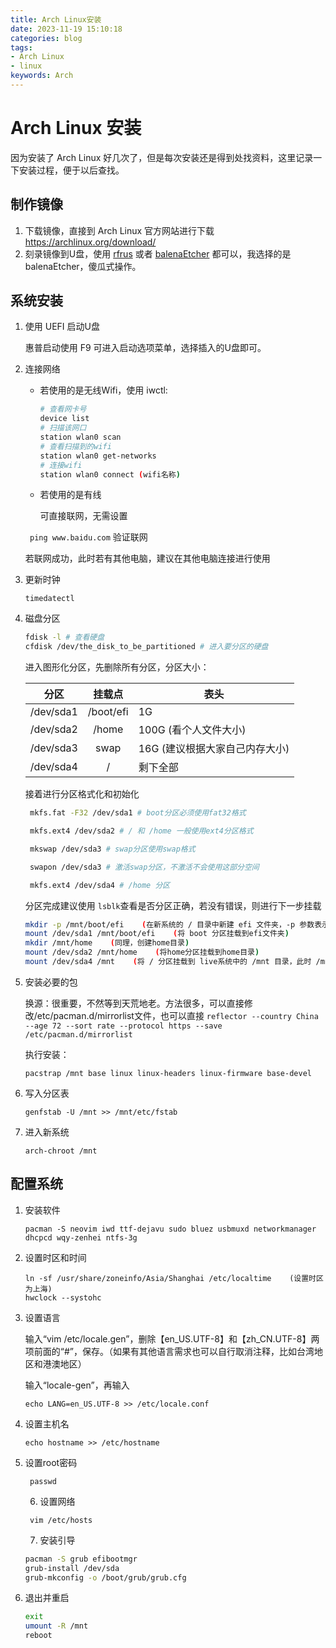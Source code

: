 ```yaml
---
title: Arch Linux安装
date: 2023-11-19 15:10:18
categories: blog
tags: 
- Arch Linux
- linux
keywords: Arch
---
```


# Arch Linux 安装

因为安装了 Arch Linux 好几次了，但是每次安装还是得到处找资料，这里记录一下安装过程，便于以后查找。

## 制作镜像
1. 下载镜像，直接到 Arch Linux 官方网站进行下载 https://archlinux.org/download/
2. 刻录镜像到U盘，使用 [rfrus](https://rufus.ie/zh/) 或者 [balenaEtcher](https://etcher.balena.io/) 都可以，我选择的是 balenaEtcher，傻瓜式操作。

## 系统安装

1. 使用 UEFI 启动U盘

   惠普启动使用 F9 可进入启动选项菜单，选择插入的U盘即可。

2. 连接网络

    - 若使用的是无线Wifi，使用 iwctl:

      ```bash
      # 查看网卡号
      device list
      # 扫描该网口
      station wlan0 scan
      # 查看扫描到的wifi
      station wlan0 get-networks
      # 连接wifi
      station wlan0 connect (wifi名称)
      ```

    - 若使用的是有线

      可直接联网，无需设置

   ` ping www.baidu.com` 验证联网

   若联网成功，此时若有其他电脑，建议在其他电脑连接进行使用

3. 更新时钟

   ``` timedatectl ```

4. 磁盘分区

   ```bash
   fdisk -l # 查看硬盘
   cfdisk /dev/the_disk_to_be_partitioned # 进入要分区的硬盘
   ```
   进入图形化分区，先删除所有分区，分区大小：

   | 分区     |   挂载点   | 表头     |
      | -------- | :------: | -------- |
   | /dev/sda1 | /boot/efi | 1G |
   | /dev/sda2 | /home     | 100G (看个人文件大小) |
   | /dev/sda3 | swap      | 16G (建议根据大家自己内存大小) |
   | /dev/sda4 | /         | 剩下全部 |

   接着进行分区格式化和初始化
   ```bash
    mkfs.fat -F32 /dev/sda1 # boot分区必须使用fat32格式
   
    mkfs.ext4 /dev/sda2 # / 和 /home 一般使用ext4分区格式
   
    mkswap /dev/sda3 # swap分区使用swap格式
   
    swapon /dev/sda3 # 激活swap分区，不激活不会使用这部分空间
   
    mkfs.ext4 /dev/sda4 # /home 分区
   ```

   分区完成建议使用 `lsblk`查看是否分区正确，若没有错误，则进行下一步挂载

   ```bash
   mkdir -p /mnt/boot/efi    (在新系统的 / 目录中新建 efi 文件夹，-p 参数表示递归创建)
   mount /dev/sda1 /mnt/boot/efi    (将 boot 分区挂载到efi文件夹)
   mkdir /mnt/home    (同理，创建home目录)
   mount /dev/sda2 /mnt/home    (将home分区挂载到home目录)
   mount /dev/sda4 /mnt    (将 / 分区挂载到 live系统中的 /mnt 目录，此时 /mnt 目录就是我们所安装系统的 / 目录)
   ```

5. 安装必要的包

   换源：很重要，不然等到天荒地老。方法很多，可以直接修改/etc/pacman.d/mirrorlist文件，也可以直接 ` reflector --country China --age 72 --sort rate --protocol https --save /etc/pacman.d/mirrorlist `

   执行安装：

   ` pacstrap /mnt base linux linux-headers linux-firmware base-devel `

6. 写入分区表

   ` genfstab -U /mnt >> /mnt/etc/fstab `

7. 进入新系统

   ` arch-chroot /mnt `

## 配置系统

1. 安装软件

   ` pacman -S neovim iwd ttf-dejavu sudo bluez usbmuxd networkmanager dhcpcd wqy-zenhei ntfs-3g `

2. 设置时区和时间

   ```
   ln -sf /usr/share/zoneinfo/Asia/Shanghai /etc/localtime    (设置时区为上海)
   hwclock --systohc
   ```

3. 设置语言

   输入“vim /etc/locale.gen”，删除【en_US.UTF-8】和【zh_CN.UTF-8】两项前面的“#”，保存。（如果有其他语言需求也可以自行取消注释，比如台湾地区和港澳地区）

   输入“locale-gen”，再输入

   ```
   echo LANG=en_US.UTF-8 >> /etc/locale.conf
   ```

4. 设置主机名

   ` echo hostname >> /etc/hostname `

5. 设置root密码

   ` passwd`

    6. 设置网络

   ` vim /etc/hosts`

    7. 安装引导

    ```bash
    pacman -S grub efibootmgr
    grub-install /dev/sda
    grub-mkconfig -o /boot/grub/grub.cfg
    ```

8. 退出并重启

   ```bash
   exit
   umount -R /mnt
   reboot
   ```